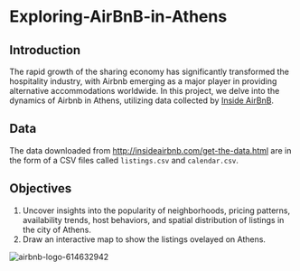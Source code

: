 # Exploring-AirBnB-in-Athens

## Introduction

The rapid growth of the sharing economy has significantly transformed the hospitality industry, with Airbnb emerging as a major player in providing alternative accommodations worldwide. In this project, we delve into the dynamics of Airbnb in Athens, utilizing data collected by [Inside AirBnB](http://insideairbnb.com). 

## Data

The data downloaded from http://insideairbnb.com/get-the-data.html are in the form of a CSV files called `listings.csv` and `calendar.csv`.

## Objectives

1) Uncover insights into the popularity of neighborhoods, pricing patterns, availability trends, host behaviors, and spatial distribution of listings in the city of Athens.
2) Draw an interactive map to show the listings ovelayed on Athens.

![airbnb-logo-614632942](https://github.com/user-attachments/assets/c4600a47-a4f8-47b5-b12f-0d7f21f8267c)


